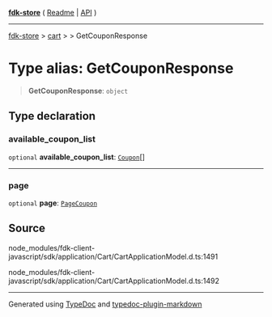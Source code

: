 [**fdk-store**](../../../README.md) ( [Readme](../../../README.md) \| [API](../../../API.md) )

---

[fdk-store](../../../API.md) > [cart](../../README.md) > [<internal>](../README.md) > GetCouponResponse

# Type alias: GetCouponResponse

> **GetCouponResponse**: `object`

## Type declaration

### available_coupon_list

`optional` **available_coupon_list**: [`Coupon`](type-alias.Coupon.md)[]

---

### page

`optional` **page**: [`PageCoupon`](type-alias.PageCoupon.md)

## Source

node_modules/fdk-client-javascript/sdk/application/Cart/CartApplicationModel.d.ts:1491

node_modules/fdk-client-javascript/sdk/application/Cart/CartApplicationModel.d.ts:1492

---

Generated using [TypeDoc](https://typedoc.org/) and [typedoc-plugin-markdown](https://www.npmjs.com/package/typedoc-plugin-markdown)
